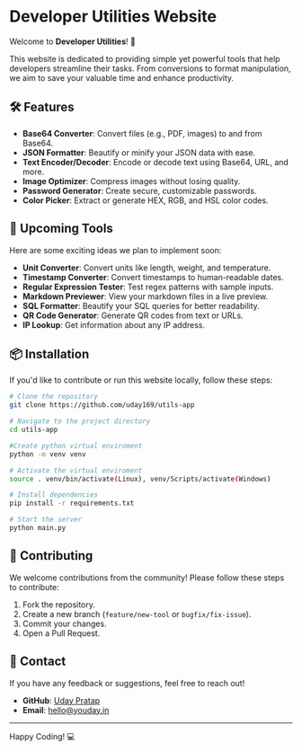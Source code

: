# Developer Utilities Website

Welcome to **Developer Utilities**! 🚀

This website is dedicated to providing simple yet powerful tools that help developers streamline their tasks. From conversions to format manipulation, we aim to save your valuable time and enhance productivity.

## 🛠 Features

- **Base64 Converter**: Convert files (e.g., PDF, images) to and from Base64.
- **JSON Formatter**: Beautify or minify your JSON data with ease.
- **Text Encoder/Decoder**: Encode or decode text using Base64, URL, and more.
- **Image Optimizer**: Compress images without losing quality.
- **Password Generator**: Create secure, customizable passwords.
- **Color Picker**: Extract or generate HEX, RGB, and HSL color codes.

## 🚀 Upcoming Tools

Here are some exciting ideas we plan to implement soon:

- **Unit Converter**: Convert units like length, weight, and temperature.
- **Timestamp Converter**: Convert timestamps to human-readable dates.
- **Regular Expression Tester**: Test regex patterns with sample inputs.
- **Markdown Previewer**: View your markdown files in a live preview.
- **SQL Formatter**: Beautify your SQL queries for better readability.
- **QR Code Generator**: Generate QR codes from text or URLs.
- **IP Lookup**: Get information about any IP address.

## 📦 Installation

If you'd like to contribute or run this website locally, follow these steps:

```bash
# Clone the repository
git clone https://github.com/uday169/utils-app

# Navigate to the project directory
cd utils-app

#Create python virtual enviroment
python -m venv venv

# Activate the virtual enviroment
source . venv/bin/activate(Linux), venv/Scripts/activate(Windows)

# Install dependencies
pip install -r requirements.txt

# Start the server
python main.py
```

## 🤝 Contributing

We welcome contributions from the community! Please follow these steps to contribute:

1. Fork the repository.
2. Create a new branch (`feature/new-tool` or `bugfix/fix-issue`).
3. Commit your changes.
4. Open a Pull Request.

## 📧 Contact

If you have any feedback or suggestions, feel free to reach out!

- **GitHub**: [Uday Pratap](https://github.com/uday169)
- **Email**: [hello@youday.in](mailto\:hello@youday.in)

---

Happy Coding! 💻
